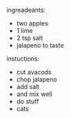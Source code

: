 ingreadeants:
- two apples
- 1 lime
- 2 tsp salt 
- jalapeno to taste

instuctions:
- cut avacods
- chop jalapeno
- add salt 
- and mix well
- do stuff
- cats 

